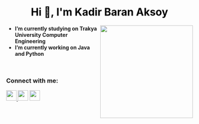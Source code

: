 <h1 align = "center" font = "">
<strong>
<font color ="black">
Hi 👋, I'm Kadir Baran Aksoy 
</font>
</h1>

<img src="https://media.giphy.com/media/JIX9t2j0ZTN9S/giphy.gif" align="right"  witdh ="400" height="250">


- I’m currently studying on Trakya University Computer Engineering
- I’m currently working on Java and Python 
<br>
  

### Connect with me:

<a href ="https://twitter.com/kadirr_aksoy"><img width="28" src="https://unpkg.com/simple-icons@v8/icons/twitter.svg" />
</a>
<a href ="https://www.linkedin.com/in/kadir-aksoy-64a21a248/"><img width="28" src="https://unpkg.com/simple-icons@v8/icons/linkedin.svg" /></a>
<a href ="https://www.instagram.com/aksy.kadir/"><img width="28" src="https://unpkg.com/simple-icons@v8/icons/instagram.svg" /></a>


